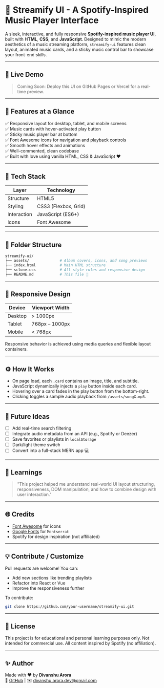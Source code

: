 # 🎵 Streamify UI - A Spotify-Inspired Music Player Interface

A sleek, interactive, and fully responsive **Spotify-inspired music player UI**, built with **HTML**, **CSS**, and **JavaScript**. Designed to mimic the modern aesthetics of a music streaming platform, `streamify-ui` features clean layout, animated music cards, and a sticky music control bar to showcase your front-end skills.



---

## 🚀 Live Demo
> Coming Soon: Deploy this UI on GitHub Pages or Vercel for a real-time preview.

---

## 📸 Features at a Glance

✅ Responsive layout for desktop, tablet, and mobile screens  
✅ Music cards with hover-activated play button  
✅ Sticky music player bar at bottom  
✅ Font Awesome icons for navigation and playback controls  
✅ Smooth hover effects and animations  
✅ Well-commented, clean codebase  
✅ Built with love using vanilla HTML, CSS & JavaScript ❤️

---

## 🧱 Tech Stack

| Layer       | Technology           |
|-------------|-----------------------|
| Structure   | HTML5                |
| Styling     | CSS3 (Flexbox, Grid) |
| Interaction| JavaScript (ES6+)    |
| Icons       | Font Awesome          |

---

## 📁 Folder Structure

```bash
streamify-ui/
├── assets/              # Album covers, icons, and song previews
├── index.html           # Main HTML structure
├── sclone.css           # All style rules and responsive design
├── README.md            # This file 💚
```

---

## 🎯 Responsive Design

| Device        | Viewport Width |
|---------------|----------------|
| Desktop       | > 1000px       |
| Tablet        | 768px – 1000px |
| Mobile        | < 768px        |

Responsive behavior is achieved using media queries and flexible layout containers.

---

## ⚙️ How It Works
- On page load, each `.card` contains an image, title, and subtitle.
- JavaScript dynamically injects a `play` button inside each card.
- Hovering over a card fades in the play button from the bottom-right.
- Clicking toggles a sample audio playback from `/assets/songX.mp3`.

---

## 🔮 Future Ideas

- [ ] Add real-time search filtering
- [ ] Integrate audio metadata from an API (e.g., Spotify or Deezer)
- [ ] Save favorites or playlists in `localStorage`
- [ ] Dark/light theme switch
- [ ] Convert into a full-stack MERN app 💻

---

## 🧠 Learnings

> "This project helped me understand real-world UI layout structuring, responsiveness, DOM manipulation, and how to combine design with user interaction."

---

## 🌐 Credits

- [Font Awesome](https://fontawesome.com/) for icons
- [Google Fonts](https://fonts.google.com/) for `Montserrat`
- Spotify for design inspiration (not affiliated)

---

## 💡 Contribute / Customize

Pull requests are welcome! You can:
- Add new sections like trending playlists
- Refactor into React or Vue
- Improve the responsiveness further

To contribute:
```bash
git clone https://github.com/your-username/streamify-ui.git
```

---

## 📄 License

This project is for educational and personal learning purposes only. Not intended for commercial use. All content inspired by Spotify (no affiliation).

---

## ✨ Author

Made with ❤️ by **Divanshu Arora**  
🔗 [GitHub](https://github.com/divanshu-1) | ✉️ divanshu.arora.dev@gmail.com

